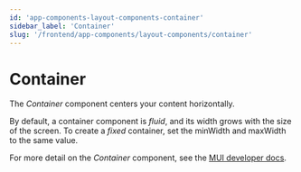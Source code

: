```yaml
---
id: 'app-components-layout-components-container'
sidebar_label: 'Container'
slug: '/frontend/app-components/layout-components/container'
---
```


# Container
The *Container* component centers your content horizontally. 

By default, a container component is *fluid*, and its width grows with the size of the screen. To create a *fixed* container, set the minWidth and maxWidth to the same value. 

For more detail on the *Container* component, see the [MUI developer docs](https://mui.com/material-ui/react-container/).